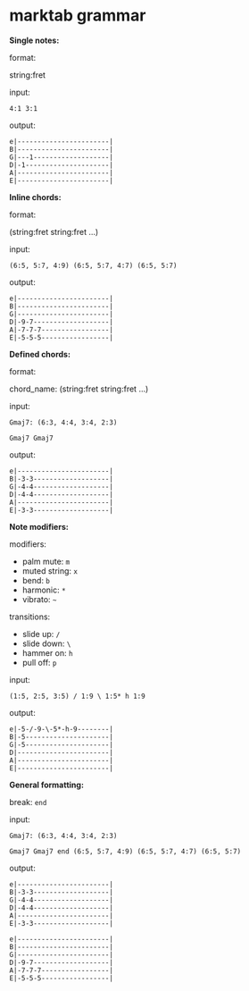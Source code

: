 # marktab grammar

__Single notes:__

format:

string:fret

input:

```
4:1 3:1
```

output:

```
e|-----------------------|
B|-----------------------|
G|---1-------------------|
D|-1---------------------|
A|-----------------------|
E|-----------------------|
```


__Inline chords:__

format:

(string:fret string:fret ...)

input:

```
(6:5, 5:7, 4:9) (6:5, 5:7, 4:7) (6:5, 5:7)
```

output:

```
e|-----------------------|
B|-----------------------|
G|-----------------------|
D|-9-7-------------------|
A|-7-7-7-----------------|
E|-5-5-5-----------------|
```

__Defined chords:__

format:

chord_name: (string:fret string:fret ...)

input:

```
Gmaj7: (6:3, 4:4, 3:4, 2:3)

Gmaj7 Gmaj7
```

output:

```
e|-----------------------|
B|-3-3-------------------|
G|-4-4-------------------|
D|-4-4-------------------|
A|-----------------------|
E|-3-3-------------------|
```

__Note modifiers:__

modifiers:

  * palm mute: `m`
  * muted string: `x`
  * bend: `b`
  * harmonic: `*`
  * vibrato: `~`

transitions:

  * slide up: `/`
  * slide down: `\`
  * hammer on: `h`
  * pull off: `p`


input:

```
(1:5, 2:5, 3:5) / 1:9 \ 1:5* h 1:9
```

output:

```
e|-5-/-9-\-5*-h-9--------|
B|-5---------------------|
G|-5---------------------|
D|-----------------------|
A|-----------------------|
E|-----------------------|
```


__General formatting:__

break: `end`

input:

```
Gmaj7: (6:3, 4:4, 3:4, 2:3)

Gmaj7 Gmaj7 end (6:5, 5:7, 4:9) (6:5, 5:7, 4:7) (6:5, 5:7)
```

output:

```
e|-----------------------|
B|-3-3-------------------|
G|-4-4-------------------|
D|-4-4-------------------|
A|-----------------------|
E|-3-3-------------------|

e|-----------------------|
B|-----------------------|
G|-----------------------|
D|-9-7-------------------|
A|-7-7-7-----------------|
E|-5-5-5-----------------|
```
